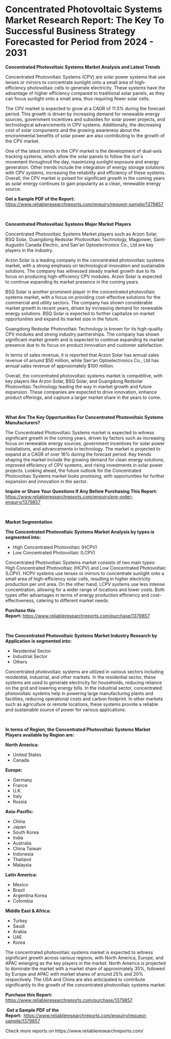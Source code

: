 <p><h1>Concentrated Photovoltaic Systems Market Research Report: The Key To Successful Business Strategy Forecasted for Period from 2024 - 2031</h1></p><p><strong>Concentrated Photovoltaic Systems Market Analysis and Latest Trends</strong></p>
<p><p>Concentrated Photovoltaic Systems (CPV) are solar power systems that use lenses or mirrors to concentrate sunlight onto a small area of high-efficiency photovoltaic cells to generate electricity. These systems have the advantage of higher efficiency compared to traditional solar panels, as they can focus sunlight onto a small area, thus requiring fewer solar cells.</p><p>The CPV market is expected to grow at a CAGR of 11.5% during the forecast period. This growth is driven by increasing demand for renewable energy sources, government incentives and subsidies for solar power projects, and technological advancements in CPV systems. Additionally, the decreasing cost of solar components and the growing awareness about the environmental benefits of solar power are also contributing to the growth of the CPV market.</p><p>One of the latest trends in the CPV market is the development of dual-axis tracking systems, which allow the solar panels to follow the sun's movement throughout the day, maximizing sunlight exposure and energy generation. Other trends include the integration of energy storage solutions with CPV systems, increasing the reliability and efficiency of these systems. Overall, the CPV market is poised for significant growth in the coming years as solar energy continues to gain popularity as a clean, renewable energy source.</p></p>
<p><strong>Get a Sample PDF of the Report:&nbsp;</strong> <a href="https://www.reliableresearchreports.com/enquiry/request-sample/1379857">https://www.reliableresearchreports.com/enquiry/request-sample/1379857</a></p>
<p>&nbsp;</p>
<p><strong>Concentrated Photovoltaic Systems Major Market Players</strong></p>
<p><p>Concentrated Photovoltaic Systems Market players such as Arzon Solar, BSQ Solar, Guangdong Redsolar Photovoltaic Technology, Magpower, Saint-Augustin Canada Electric, and San'an Optoelectronics Co., Ltd are key players in the industry.</p><p>Arzon Solar is a leading company in the concentrated photovoltaic systems market, with a strong emphasis on technological innovation and sustainable solutions. The company has witnessed steady market growth due to its focus on producing high-efficiency CPV modules. Arzon Solar is expected to continue expanding its market presence in the coming years.</p><p>BSQ Solar is another prominent player in the concentrated photovoltaic systems market, with a focus on providing cost-effective solutions for the commercial and utility sectors. The company has shown considerable market growth in recent years, driven by increasing demand for renewable energy solutions. BSQ Solar is expected to further capitalize on market opportunities and expand its market size in the future.</p><p>Guangdong Redsolar Photovoltaic Technology is known for its high-quality CPV modules and strong industry partnerships. The company has shown significant market growth and is expected to continue expanding its market presence due to its focus on product innovation and customer satisfaction.</p><p>In terms of sales revenue, it is reported that Arzon Solar has annual sales revenue of around $50 million, while San'an Optoelectronics Co., Ltd has annual sales revenue of approximately $100 million.</p><p>Overall, the concentrated photovoltaic systems market is competitive, with key players like Arzon Solar, BSQ Solar, and Guangdong Redsolar Photovoltaic Technology leading the way in market growth and future expansion. These companies are expected to drive innovation, enhance product offerings, and capture a larger market share in the years to come.</p></p>
<p>&nbsp;</p>
<p><strong>What Are The Key Opportunities For Concentrated Photovoltaic Systems Manufacturers?</strong></p>
<p><p>The Concentrated Photovoltaic Systems market is expected to witness significant growth in the coming years, driven by factors such as increasing focus on renewable energy sources, government incentives for solar power installations, and advancements in technology. The market is projected to expand at a CAGR of over 16% during the forecast period. Key trends shaping the market include the growing demand for clean energy solutions, improved efficiency of CPV systems, and rising investments in solar power projects. Looking ahead, the future outlook for the Concentrated Photovoltaic Systems market looks promising, with opportunities for further expansion and innovation in the sector.</p></p>
<p><strong>Inquire or Share Your Questions If Any Before Purchasing This Report:</strong> <a href="https://www.reliableresearchreports.com/enquiry/pre-order-enquiry/1379857">https://www.reliableresearchreports.com/enquiry/pre-order-enquiry/1379857</a></p>
<p>&nbsp;</p>
<p><strong>Market Segmentation</strong></p>
<p><strong>The Concentrated Photovoltaic Systems Market Analysis by types is segmented into:</strong></p>
<p><ul><li>High Concentrated Photovoltaic (HCPV)</li><li>Low Concentrated Photovoltaic (LCPV)</li></ul></p>
<p><p>Concentrated Photovoltaic Systems market consists of two main types: High Concentrated Photovoltaic (HCPV) and Low Concentrated Photovoltaic (LCPV). HCPV systems use lenses or mirrors to concentrate sunlight onto a small area of high-efficiency solar cells, resulting in higher electricity production per unit area. On the other hand, LCPV systems use less intense concentration, allowing for a wider range of locations and lower costs. Both types offer advantages in terms of energy production efficiency and cost-effectiveness, catering to different market needs.</p></p>
<p><strong>Purchase this Report:&nbsp;</strong><a href="https://www.reliableresearchreports.com/purchase/1379857">https://www.reliableresearchreports.com/purchase/1379857</a></p>
<p>&nbsp;</p>
<p><strong>The Concentrated Photovoltaic Systems Market Industry Research by Application is segmented into:</strong></p>
<p><ul><li>Residential Sector</li><li>Industrial Sector</li><li>Others</li></ul></p>
<p><p>Concentrated photovoltaic systems are utilized in various sectors including residential, industrial, and other markets. In the residential sector, these systems are used to generate electricity for households, reducing reliance on the grid and lowering energy bills. In the industrial sector, concentrated photovoltaic systems help in powering large manufacturing plants and facilities, reducing operational costs and carbon footprint. In other markets such as agriculture or remote locations, these systems provide a reliable and sustainable source of power for various applications.</p></p>
<p>&nbsp;</p>
<p><strong>In terms of Region, the Concentrated Photovoltaic Systems Market Players available by Region are:</strong></p>
<p>
    <p> <strong> North America: </strong>
        <ul>
            <li>United States</li>
            <li>Canada</li>
        </ul>
        </p> 
    <p> <strong> Europe: </strong>
        <ul>
            <li>Germany</li>
            <li>France</li>
            <li>U.K.</li>
            <li>Italy</li>
            <li>Russia</li>
        </ul>
        </p> 
    <p> <strong> Asia-Pacific: </strong>
        <ul>
            <li>China</li>
            <li>Japan</li>
            <li>South Korea</li>
            <li>India</li>
            <li>Australia</li>
            <li>China Taiwan</li>
            <li>Indonesia</li>
            <li>Thailand</li>
            <li>Malaysia</li>
        </ul>
        </p> 
    <p> <strong> Latin America: </strong>
        <ul>
            <li>Mexico</li>
            <li>Brazil</li>
            <li>Argentina Korea</li>
            <li>Colombia</li>
        </ul>
        </p> 
    <p> <strong> Middle East & Africa: </strong>
        <ul>
            <li>Turkey</li>
            <li>Saudi</li>
            <li>Arabia</li>
            <li>UAE</li>
            <li>Korea</li>
        </ul>
    </p>
    </p>
<p><p>The concentrated photovoltaic systems market is expected to witness significant growth across various regions, with North America, Europe, and APAC emerging as the key players in the market. North America is projected to dominate the market with a market share of approximately 35%, followed by Europe and APAC with market shares of around 25% and 20% respectively. The USA and China are also anticipated to contribute significantly to the growth of the concentrated photovoltaic systems market.</p></p>
<p><strong>Purchase this Report: </strong><a href="https://www.reliableresearchreports.com/purchase/1379857">https://www.reliableresearchreports.com/purchase/1379857</a></p>
<p>&nbsp;<strong>Get a Sample PDF of the Report:&nbsp;&nbsp;</strong><a href="https://www.reliableresearchreports.com/enquiry/request-sample/1379857">https://www.reliableresearchreports.com/enquiry/request-sample/1379857</a></p>
<p><strong></strong></p>
<p>Check more reports on https://www.reliableresearchreports.com/</p>